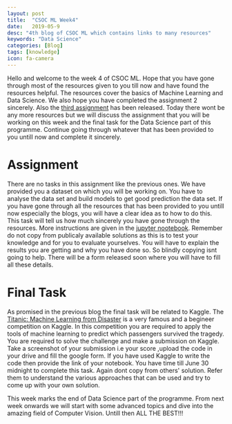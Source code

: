 ```yaml
---
layout: post
title:  "CSOC ML Week4"
date:   2019-05-9
desc: "4th blog of CSOC ML which contains links to many resources"
keywords: "Data Science"
categories: [Blog]
tags: [knowledge]
icon: fa-camera
---
```


Hello and welcome to the week 4 of CSOC ML. Hope that you have gone through most of the resources given to you till now and have
found the resources helpful. The resources cover the basics of Machine Learning and Data Science. We also hope you have completed the assignment 2 sincerely. Also the [third assignment](https://github.com/COPS-IITBHU/csoc-ml2k19-assignment-3) has been released. Today there wont be any more resources but we will discuss the assignment that you will be working on this week and the final task for the Data Science part of this programme. Continue going through whatever that has been provided to you untill now and complete it sincerely.

# Assignment
There are no tasks in this assignment like the previous ones. We have provided you a dataset on which you will be working on. You have to analyse the data set and build models to get good prediction the data set. If you have gone through all the resources that has been provided to you untill now especially the blogs, you will have a clear idea as to how to do this. This task will tell us how much sincerely you have gone through the resources. More instructions are given in the [jupyter nootebook](https://github.com/COPS-IITBHU/csoc-ml2k19-assignment-3). Remember do not copy from publicaly available solutions as this is to test your knowledge and for you to evaluate yourselves. You will have to explain the results you are getting and why you have done so. So blindly copying isnt going to help. There will be a form released soon where you will have to fill all these details.

# Final Task
As promised in the previous blog the final task will be related to Kaggle. The [Titanic: Machine Learning from Disaster](https://www.kaggle.com/c/titanic) is a very famous and a begineer competition on Kaggle. In this competition you are required to apply the tools of machine learning to predict which passengers survived the tragedy. You are required to solve the challenge and make a submission on Kaggle. Take a screenshot of your submission i.e your score ,upload the code in your drive and fill the google form. If you have used Kaggle to write the code then provide the link of your notebook. You have time till June 30 midnight to complete this task. Again dont copy from others' solution. Refer them to understand the various approaches that can be used and try to come up with your own solution.

This week marks the end of Data Science part of the programme. From next week onwards we will start with some advanced topics and dive into the amazing field of Computer Vision. Untill then ALL THE BEST!!!
